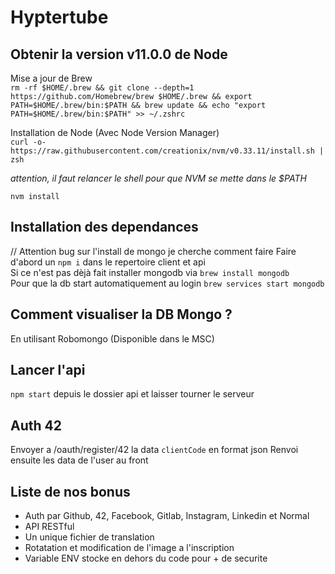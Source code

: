 # Hyptertube

## Obtenir la version v11.0.0 de Node
Mise a jour de Brew <br>
`rm -rf $HOME/.brew && git clone --depth=1 https://github.com/Homebrew/brew $HOME/.brew && export PATH=$HOME/.brew/bin:$PATH && brew update && echo "export PATH=$HOME/.brew/bin:$PATH" >> ~/.zshrc`

Installation de Node (Avec Node Version Manager) <br>
```curl -o- https://raw.githubusercontent.com/creationix/nvm/v0.33.11/install.sh | zsh```

*attention, il faut relancer le shell pour que NVM se mette dans le $PATH*

```nvm install```

## Installation des dependances
// Attention bug sur l'install de mongo je cherche comment faire
Faire d'abord un `npm i` dans le repertoire client et api <br>
Si ce n'est pas dèjà fait installer mongodb via `brew install mongodb` <br>
Pour que la db start automatiquement au login `brew services start mongodb` <br>

## Comment visualiser la DB Mongo ?
En utilisant Robomongo (Disponible dans le MSC)

## Lancer l'api
`npm start` depuis le dossier api et laisser tourner le serveur

## Auth 42
Envoyer a /oauth/register/42 la data `clientCode` en format json
Renvoi ensuite les data de l'user au front

## Liste de nos bonus
- Auth par Github, 42, Facebook, Gitlab, Instagram, Linkedin et Normal
- API RESTful
- Un unique fichier de translation
- Rotatation et modification de l'image a l'inscription
- Variable ENV stocke en dehors du code pour + de securite
